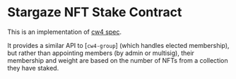 # Stargaze NFT Stake Contract

This is an implementation of [cw4 spec](../../packages/cw4/README.md).

It provides a similar API to [`cw4-group`] (which handles elected membership), but rather than appointing members (by admin or multisig), their
membership and weight are based on the number of NFTs from a collection they have staked.
